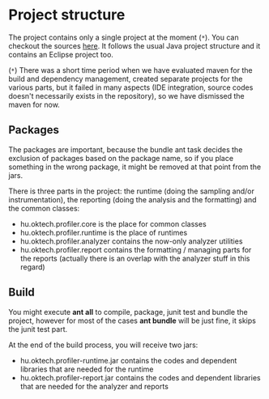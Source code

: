 # Project structure #

The project contains only a single project at the moment (`*`). You can checkout the sources [here](http://code.google.com/p/oktech-profiler/source/checkout). It follows the usual Java project structure and it contains an Eclipse project too.

(`*`) There was a short time period when we have evaluated maven for the build and dependency management, created separate projects for the various parts, but it failed in many aspects (IDE integration, source codes doesn't necessarily exists in the repository), so we have dismissed the maven for now.

## Packages ##

The packages are important, because the bundle ant task decides the exclusion of packages based on the package name, so if you place something in the wrong package, it might be removed at that point from the jars.

There is three parts in the project: the runtime (doing the sampling and/or instrumentation), the reporting (doing the analysis and the formatting) and the common classes:
  * hu.oktech.profiler.core is the place for common classes
  * hu.oktech.profiler.runtime is the place of runtimes
  * hu.oktech.profiler.analyzer contains the now-only analyzer utilities
  * hu.oktech.profiler.report contains the formatting / managing parts for the reports (actually there is an overlap with the analyzer stuff in this regard)

## Build ##

You might execute **ant all** to compile, package, junit test and bundle the project, however for most of the cases **ant bundle** will be just fine, it skips the junit test part.

At the end of the build process, you will receive two jars:
  * hu.oktech.profiler-runtime.jar contains the codes and dependent libraries that are needed for the runtime
  * hu.oktech.profiler-report.jar contains the codes and dependent libraries that are needed for the analyzer and reports